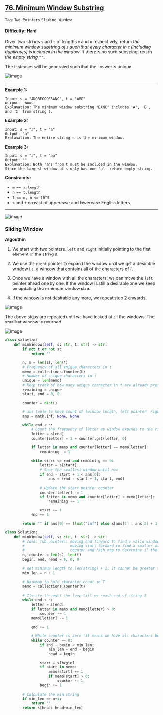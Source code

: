 ## [76. Minimum Window Substring](https://leetcode.com/problems/minimum-window-substring/)

```Tag```: ```Two Pointers``` ```Sliding Window```

#### Difficulty: Hard

Given two strings ```s``` and ```t``` of lengths ```m``` and ```n``` respectively, return _the minimum window substring of ```s``` such that every character in ```t``` (including duplicates) is included in the window_. If there is no such substring, return _the empty string ```""```_.

The testcases will be generated such that the answer is unique.

![image](https://github.com/quananhle/Python/assets/35042430/5f3ef991-ec19-40ea-aaee-fd380e4482ba)

---

__Example 1:__
```
Input: s = "ADOBECODEBANC", t = "ABC"
Output: "BANC"
Explanation: The minimum window substring "BANC" includes 'A', 'B', and 'C' from string t.
```

__Example 2:__
```
Input: s = "a", t = "a"
Output: "a"
Explanation: The entire string s is the minimum window.
```

__Example 3:__
```
Input: s = "a", t = "aa"
Output: ""
Explanation: Both 'a's from t must be included in the window.
Since the largest window of s only has one 'a', return empty string.
```

__Constraints:__

- ```m == s.length```
- ```n == t.length```
- ```1 <= m, n <= 10^5```
- ```s``` and ```t``` consist of uppercase and lowercase English letters.
 
---

![image](https://leetcode.com/problems/minimum-window-substring/Figures/76/76_Minimum_Window_Substring_1.png)

### Sliding Window

__Algorithm__

1. We start with two pointers, ```left``` and ```right``` initially pointing to the first element of the string ```S```.

2. We use the ```right``` pointer to expand the window until we get a desirable window i.e. a window that contains all of the characters of ```T```.

3. Once we have a window with all the characters, we can move the ```left``` pointer ahead one by one. If the window is still a desirable one we keep on updating the minimum window size.

4. If the window is not desirable any more, we repeat step 2 onwards.

![image](https://leetcode.com/problems/minimum-window-substring/Figures/76/76_Minimum_Window_Substring_2.png)

The above steps are repeated until we have looked at all the windows. The smallest window is returned.

![image](https://leetcode.com/problems/minimum-window-substring/Figures/76/76_Minimum_Window_Substring_3.png)

```Python
class Solution:
    def minWindow(self, s: str, t: str) -> str:
        if not t or not s:
            return ""

        n, m = len(s), len(t)
        # Frequency of all unique characters in t
        memo = collections.Counter(t)
        # Number of unique characters in t
        unique = len(memo)
        # Keep track of how many unique character in t are already presented in the current window
        remaining = unique
        start, end = 0, 0

        counter = dict()

        # ans tuple to keep count of (window length, left pointer, right pointer)
        ans = math.inf, None, None

        while end < n:
            # Count the frequency of letter as window expands to the right
            letter = s[end]
            counter[letter] = 1 + counter.get(letter, 0)

            if letter in memo and counter[letter] == memo[letter]:
                remaining -= 1
            
            while start <= end and remaining == 0:
                letter = s[start]
                # Save the smallest window until now
                if end - start + 1 < ans[0]:
                    ans = (end - start + 1, start, end)
                
                # Update the start pointer counter
                counter[letter] -= 1
                if letter in memo and counter[letter] < memo[letter]:
                    remaining += 1

                start += 1
            end += 1

        return "" if ans[0] == float("inf") else s[ans[1] : ans[2] + 1]
```

```Python
class Solution:
    def minWindow(self, s: str, t: str) -> str:
        # Idea: Two pointers: moving end forward to find a valid window,
        #                     moving start forward to find a smaller window
        #                     counter and hash_map to determine if the window is valid or not
        n, counter = len(s), len(t)
        begin, end, head = 0, 0, 0 
        
        # set minimum length to len(string) + 1. It cannot be greater than that
        min_len = n + 1        
        
        # hashmap to hold character count in T
        memo = collections.Counter(t)
            
        # Iterate throught the loop till we reach end of string S   
        while end < n:
            letter = s[end]
            if letter in memo and memo[letter] > 0:
                counter -= 1
            memo[letter] -= 1
                
            end += 1            

            # While counter is zero (it means we have all characters between begin and end), calculate the length and min_length
            while counter == 0:
                if end - begin < min_len:
                    min_len = end - begin
                    head = begin

                start = s[begin]
                if start in memo:
                    memo[start] += 1
                    if memo[start] > 0: 
                        counter += 1                
                begin += 1
        
        # Calculate the min string
        if min_len == n+1:
            return ""
        return s[head: head+min_len]
```
